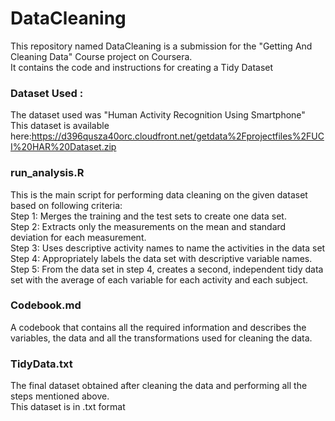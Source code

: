 # DataCleaning
This repository named DataCleaning is a submission for the "Getting And Cleaning Data" Course project on Coursera.  
It contains the code and instructions for creating a Tidy Dataset   

### Dataset Used :
The dataset used was "Human Activity Recognition Using Smartphone"  
This dataset is available here:<a>https://d396qusza40orc.cloudfront.net/getdata%2Fprojectfiles%2FUCI%20HAR%20Dataset.zip</a>  

### run_analysis.R
This is the main script for performing data cleaning on the given dataset based on following criteria:  
Step 1: Merges the training and the test sets to create one data set.  
Step 2: Extracts only the measurements on the mean and standard deviation for each measurement.  
Step 3: Uses descriptive activity names to name the activities in the data set  
Step 4: Appropriately labels the data set with descriptive variable names.  
Step 5: From the data set in step 4, creates a second, independent tidy data set with the average of each variable for each activity and each subject.  

### Codebook.md
A codebook that contains all the required information and describes the variables, the data and all the transformations used for cleaning the data.  

### TidyData.txt
The final dataset obtained after cleaning the data and performing all the steps mentioned above.  
This dataset is in .txt format
